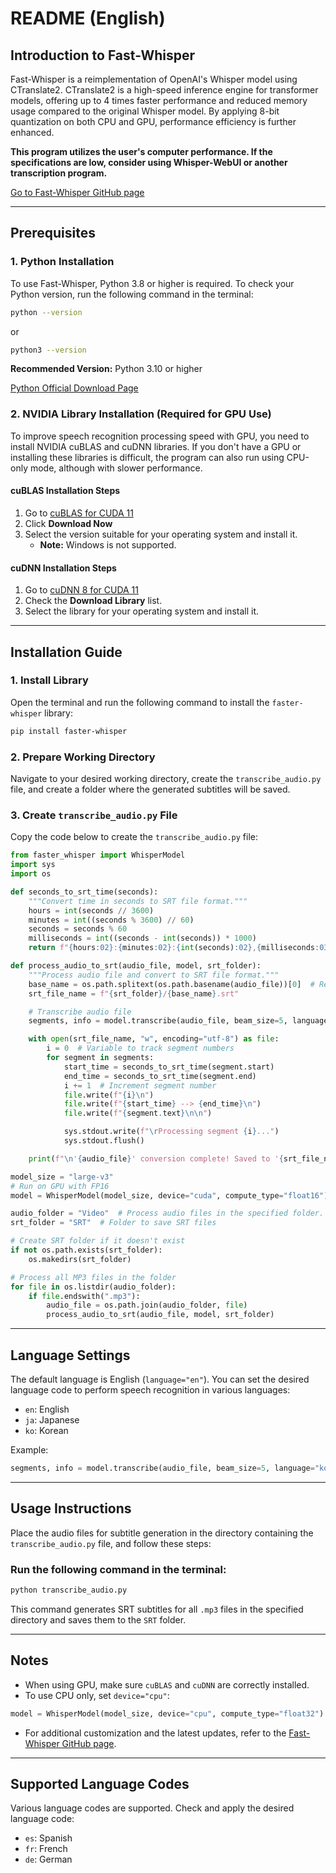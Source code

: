 # README (English)

## Introduction to Fast-Whisper

Fast-Whisper is a reimplementation of OpenAI's Whisper model using CTranslate2. CTranslate2 is a high-speed inference engine for transformer models, offering up to 4 times faster performance and reduced memory usage compared to the original Whisper model. By applying 8-bit quantization on both CPU and GPU, performance efficiency is further enhanced.

**This program utilizes the user's computer performance. If the specifications are low, consider using Whisper-WebUI or another transcription program.**

[Go to Fast-Whisper GitHub page](https://github.com/SYSTRAN/faster-whisper)

---

## Prerequisites

### 1. Python Installation

To use Fast-Whisper, Python 3.8 or higher is required. To check your Python version, run the following command in the terminal:

```bash
python --version
```

or

```bash
python3 --version
```

**Recommended Version:** Python 3.10 or higher

[Python Official Download Page](https://www.python.org/downloads/)

### 2. NVIDIA Library Installation (Required for GPU Use)

To improve speech recognition processing speed with GPU, you need to install NVIDIA cuBLAS and cuDNN libraries. If you don't have a GPU or installing these libraries is difficult, the program can also run using CPU-only mode, although with slower performance.

#### cuBLAS Installation Steps

1. Go to [cuBLAS for CUDA 11](https://developer.nvidia.com/cublas)
2. Click **Download Now**
3. Select the version suitable for your operating system and install it.
   - **Note:** Windows is not supported.

#### cuDNN Installation Steps

1. Go to [cuDNN 8 for CUDA 11](https://developer.nvidia.com/cudnn)
2. Check the **Download Library** list.
3. Select the library for your operating system and install it.

---

## Installation Guide

### 1. Install Library

Open the terminal and run the following command to install the `faster-whisper` library:

```bash
pip install faster-whisper
```

### 2. Prepare Working Directory

Navigate to your desired working directory, create the `transcribe_audio.py` file, and create a folder where the generated subtitles will be saved.

### 3. Create `transcribe_audio.py` File

Copy the code below to create the `transcribe_audio.py` file:

```python
from faster_whisper import WhisperModel
import sys
import os

def seconds_to_srt_time(seconds):
    """Convert time in seconds to SRT file format."""
    hours = int(seconds // 3600)
    minutes = int((seconds % 3600) // 60)
    seconds = seconds % 60
    milliseconds = int((seconds - int(seconds)) * 1000)
    return f"{hours:02}:{minutes:02}:{int(seconds):02},{milliseconds:03}"

def process_audio_to_srt(audio_file, model, srt_folder):
    """Process audio file and convert to SRT file format."""
    base_name = os.path.splitext(os.path.basename(audio_file))[0]  # Remove the file extension from the file name.
    srt_file_name = f"{srt_folder}/{base_name}.srt"

    # Transcribe audio file
    segments, info = model.transcribe(audio_file, beam_size=5, language="en")

    with open(srt_file_name, "w", encoding="utf-8") as file:
        i = 0  # Variable to track segment numbers
        for segment in segments:
            start_time = seconds_to_srt_time(segment.start)
            end_time = seconds_to_srt_time(segment.end)
            i += 1  # Increment segment number
            file.write(f"{i}\n")
            file.write(f"{start_time} --> {end_time}\n")
            file.write(f"{segment.text}\n\n")

            sys.stdout.write(f"\rProcessing segment {i}...")
            sys.stdout.flush()

    print(f"\n'{audio_file}' conversion complete! Saved to '{srt_file_name}'")

model_size = "large-v3"
# Run on GPU with FP16
model = WhisperModel(model_size, device="cuda", compute_type="float16")

audio_folder = "Video"  # Process audio files in the specified folder.
srt_folder = "SRT"  # Folder to save SRT files

# Create SRT folder if it doesn't exist
if not os.path.exists(srt_folder):
    os.makedirs(srt_folder)

# Process all MP3 files in the folder
for file in os.listdir(audio_folder):
    if file.endswith(".mp3"):
        audio_file = os.path.join(audio_folder, file)
        process_audio_to_srt(audio_file, model, srt_folder)
```

---

## Language Settings

The default language is English (`language="en"`). You can set the desired language code to perform speech recognition in various languages:

- `en`: English
- `ja`: Japanese
- `ko`: Korean

Example:

```python
segments, info = model.transcribe(audio_file, beam_size=5, language="ko")
```

---

## Usage Instructions

Place the audio files for subtitle generation in the directory containing the `transcribe_audio.py` file, and follow these steps:

### Run the following command in the terminal:

```bash
python transcribe_audio.py
```

This command generates SRT subtitles for all `.mp3` files in the specified directory and saves them to the `SRT` folder.

---

## Notes

- When using GPU, make sure `cuBLAS` and `cuDNN` are correctly installed.
- To use CPU only, set `device="cpu"`:

```python
model = WhisperModel(model_size, device="cpu", compute_type="float32")
```

- For additional customization and the latest updates, refer to the [Fast-Whisper GitHub page](https://github.com/SYSTRAN/faster-whisper).

---

## Supported Language Codes

Various language codes are supported. Check and apply the desired language code:

- `es`: Spanish
- `fr`: French
- `de`: German

